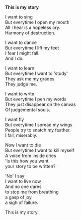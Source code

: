 **This is my story**

I want to sing\
But everytime I open my mouth\
All I hear is a hopeless cry.\
Harmony of destruction.

I want to dance\
But everytime I lift my feet\
I fear I might fall.\
And I do.

I want to learn\
But everytime I want to 'study'\
They ask me my grades.\
They judge me.

I want to write\
But everytime I pen my words\
They just disappear on the canvas \
Of judgemental souls.

I want fly \
But everytime I spread my wings\
People try to snatch my feather.\
I fall, miserably.

Now I want to die\
But everytime I want to kill myself\
A voice from inside cries\
'Is this how you want\
your story to be written?'

'No' I say\
I want to live now\
And no one dares \
to stop me from breathing\
a gasp of joy\
a sigh of failure.

This is my story.